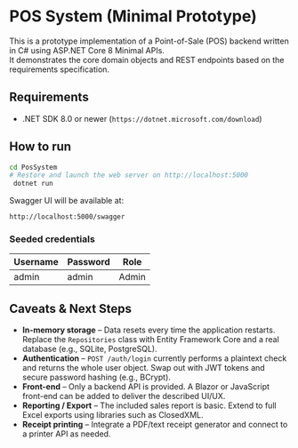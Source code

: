 # POS System (Minimal Prototype)

This is a prototype implementation of a Point-of-Sale (POS) backend written in C# using ASP.NET Core 8 Minimal APIs.  
It demonstrates the core domain objects and REST endpoints based on the requirements specification.

## Requirements

* .NET SDK 8.0 or newer (`https://dotnet.microsoft.com/download`)

## How to run

```bash
cd PosSystem
# Restore and launch the web server on http://localhost:5000
 dotnet run
```

Swagger UI will be available at:

```
http://localhost:5000/swagger
```

### Seeded credentials

| Username | Password | Role  |
|----------|----------|-------|
| admin    | admin    | Admin |

## Caveats & Next Steps

* **In-memory storage** – Data resets every time the application restarts. Replace the `Repositories` class with Entity Framework Core and a real database (e.g., SQLite, PostgreSQL).
* **Authentication** – `POST /auth/login` currently performs a plaintext check and returns the whole user object. Swap out with JWT tokens and secure password hashing (e.g., BCrypt).
* **Front-end** – Only a backend API is provided. A Blazor or JavaScript front-end can be added to deliver the described UI/UX.
* **Reporting / Export** – The included sales report is basic. Extend to full Excel exports using libraries such as ClosedXML.
* **Receipt printing** – Integrate a PDF/text receipt generator and connect to a printer API as needed.